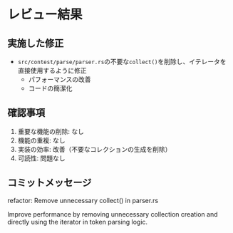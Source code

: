 # レビュー結果

## 実施した修正
- `src/contest/parse/parser.rs`の不要な`collect()`を削除し、イテレータを直接使用するように修正
  - パフォーマンスの改善
  - コードの簡潔化

## 確認事項
1. 重要な機能の削除: なし
2. 機能の重複: なし
3. 実装の効率: 改善（不要なコレクションの生成を削除）
4. 可読性: 問題なし

## コミットメッセージ
refactor: Remove unnecessary collect() in parser.rs

Improve performance by removing unnecessary collection creation and directly using the iterator in token parsing logic. 